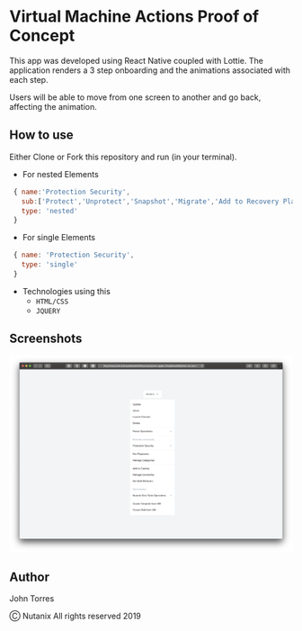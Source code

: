 # Virtual Machine Actions Proof of Concept

This app was developed using React Native coupled with Lottie. 
The application renders a 3 step onboarding and the animations associated with each step.

Users will be able to move from one screen to another and go back, affecting the animation.

## How to use

Either Clone or Fork this repository and run (in your terminal).

* For nested Elements
```javascript
 { name:'Protection Security',
   sub:['Protect','Unprotect','Snapshot','Migrate','Add to Recovery Plan','Quarantine VMs','Unquarantine VMs','Configure VM Host-Affinity','Configure VM Anti Host-Affinity'],
   type: 'nested'
 }
```
 
 * For single Elements
 
 ```javascript
  { name: 'Protection Security',
    type: 'single'
  }
  ```
    
* Technologies using this
    - `HTML/CSS`
    - `JQUERY`
    
## Screenshots
<img src= 'https://github.com/john00123/ntnx-vm-actions/blob/master/screenshots/screen1.png?raw=true' width=800px/>

## Author
John Torres


Ⓒ Nutanix All rights reserved 2019


